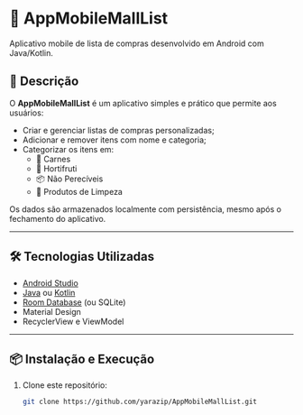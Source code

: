 # 🛒 AppMobileMallList

Aplicativo mobile de lista de compras desenvolvido em Android com Java/Kotlin.

## 📱 Descrição

O **AppMobileMallList** é um aplicativo simples e prático que permite aos usuários:

- Criar e gerenciar listas de compras personalizadas;
- Adicionar e remover itens com nome e categoria;
- Categorizar os itens em:
  - 🥩 Carnes
  - 🥬 Hortifruti
  - 📦 Não Perecíveis
  - 🧼 Produtos de Limpeza

Os dados são armazenados localmente com persistência, mesmo após o fechamento do aplicativo.

---

## 🛠️ Tecnologias Utilizadas

- [Android Studio](https://developer.android.com/studio)  
- [Java](https://www.oracle.com/java/) ou [Kotlin](https://kotlinlang.org/)  
- [Room Database](https://developer.android.com/jetpack/androidx/releases/room) (ou SQLite)  
- Material Design  
- RecyclerView e ViewModel  

---

## 📦 Instalação e Execução

1. Clone este repositório:
   ```bash
   git clone https://github.com/yarazip/AppMobileMallList.git
